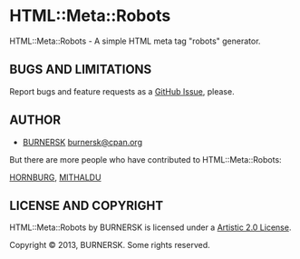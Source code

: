 HTML::Meta::Robots
==================

HTML::Meta::Robots - A simple HTML meta tag "robots" generator.

BUGS AND LIMITATIONS
--------------------

Report bugs and feature requests as a
[GitHub Issue](https://github.com/burnersk/HTML-Meta-Robots/issues), please.

AUTHOR
------

* [BURNERSK](https://metacpan.org/author/BURNERSK) <burnersk@cpan.org>

But there are more people who have contributed to HTML::Meta::Robots:

[HORNBURG](https://metacpan.org/author/HORNBURG),
[MITHALDU](https://metacpan.org/author/MITHALDU)

LICENSE AND COPYRIGHT
---------------------

HTML::Meta::Robots by BURNERSK is licensed under a 
[Artistic 2.0 License](http://www.perlfoundation.org/artistic_license_2_0).

Copyright © 2013, BURNERSK. Some rights reserved.
